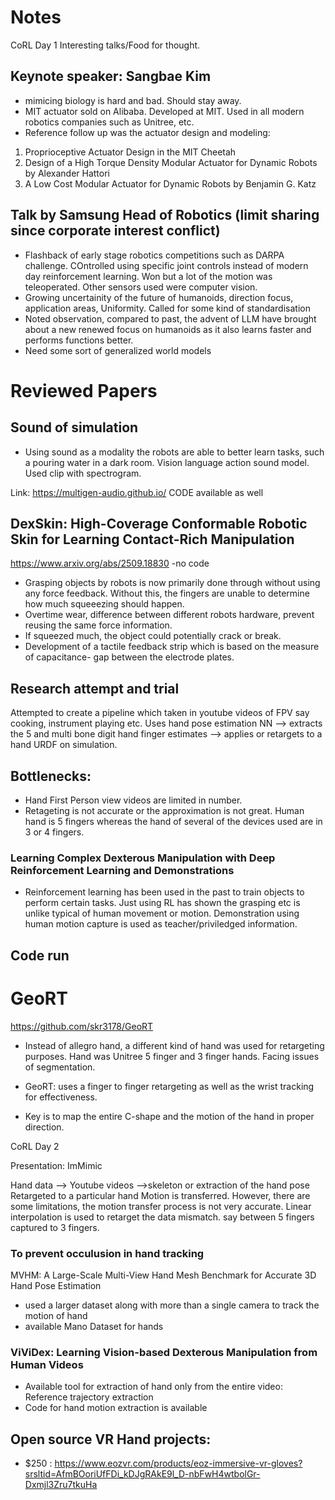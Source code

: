# Notes
CoRL Day 1
Interesting talks/Food for thought. 

## Keynote speaker: Sangbae Kim

- mimicing biology is hard and bad. Should stay away.
- MIT actuator sold on Alibaba. Developed at MIT. Used in all modern robotics companies such as Unitree, etc. 
- Reference follow up was the actuator design and modeling: 
1. Proprioceptive Actuator Design in the MIT Cheetah
2. Design of a High Torque Density Modular Actuator for Dynamic Robots by Alexander Hattori
3. A Low Cost Modular Actuator for Dynamic Robots by Benjamin G. Katz


## Talk by Samsung Head of Robotics (limit sharing since corporate interest conflict)

- Flashback of early stage robotics competitions such as DARPA challenge. COntrolled using specific joint controls instead of modern day reinforcement learning. Won but a lot of the motion was teleoperated. Other sensors used were computer vision. 
-  Growing uncertainity of the future of humanoids, direction focus, application areas, Uniformity. Called for some kind of standardisation
- Noted observation, compared to past, the advent of LLM have brought about a new renewed focus on humanoids as it also learns faster and performs functions better. 
- Need some sort of generalized world models 


# Reviewed Papers

## Sound of simulation 
- Using sound as a modality the robots are able to better learn tasks, such a pouring water in a dark room. Vision language action sound model. Used clip with spectrogram. 

Link: https://multigen-audio.github.io/  CODE available as well

## DexSkin: High-Coverage Conformable Robotic Skin for Learning Contact-Rich Manipulation

https://www.arxiv.org/abs/2509.18830
-no code

- Grasping objects by robots is now primarily done through without using any force feedback. Without this, the fingers are unable to determine how much squeeezing should happen. 
- Overtime wear, difference between different robots hardware, prevent reusing the same force information. 
- If squeezed much, the object could potentially crack or break. 
- Development of a tactile feedback strip which is based on the measure of capacitance- gap between the electrode plates. 


## Research attempt and trial
Attempted to create a pipeline which taken in youtube videos of FPV say cooking, instrument playing etc. Uses hand pose estimation NN --> extracts the 5 and multi bone digit hand finger estimates --> applies or retargets to a hand URDF on simulation. 

## Bottlenecks:
- Hand First Person view videos are limited in number. 
- Retageting is not accurate or the approximation is not great. Human hand is 5 fingers whereas the hand of several of the devices used are in 3 or 4 fingers. 
### Learning Complex Dexterous Manipulation with Deep Reinforcement Learning and Demonstrations
- Reinforcement learning has been used in the past to train objects to perform certain tasks. Just using RL has shown the grasping etc is unlike typical of human movement or motion. Demonstration using human motion capture is used as teacher/priviledged information. 

## Code run
# GeoRT
https://github.com/skr3178/GeoRT

- Instead of allegro hand, a different kind of hand was used for retargeting purposes. Hand was Unitree 5 finger and 3 finger hands. 
Facing issues of segmentation. 

- GeoRT: uses a finger to finger retargeting as well as the wrist tracking for effectiveness. 
- Key is to map the entire C-shape and the motion of the hand in proper direction.


CoRL Day 2

Presentation: ImMimic

Hand data --> Youtube videos -->skeleton or extraction of the hand pose
Retargeted to a particular hand
Motion is transferred. However, there are some limitations, the motion transfer process is not very accurate. Linear interpolation is used to retarget the data mismatch. say between 5 fingers captured to 3 fingers. 

### To prevent occulusion in hand tracking
MVHM: A Large-Scale Multi-View Hand Mesh Benchmark for Accurate 3D Hand Pose Estimation

- used a larger dataset along with more than a single camera to track the motion of hand
- available Mano Dataset for hands

### ViViDex: Learning Vision-based Dexterous Manipulation from Human Videos
- Available tool for extraction of hand only from the entire video: Reference trajectory extraction
- Code for hand motion extraction is available 

## Open source VR Hand projects:
- $250 : https://www.eozvr.com/products/eoz-immersive-vr-gloves?srsltid=AfmBOoriUfFDi_kDJgRAkE9l_D-nbFwH4wtbolGr-Dxmjl3Zru7tkuHa

